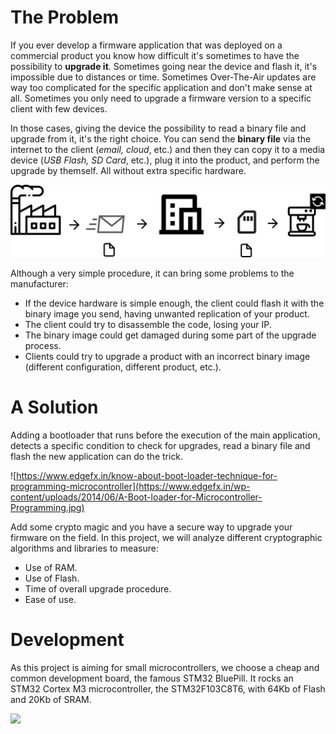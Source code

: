 # The Problem
If you ever develop a firmware application that was deployed on a commercial product you know how difficult it's sometimes to have the possibility to **upgrade it**. Sometimes going near the device and flash it, it's impossible due to distances or time. Sometimes Over-The-Air updates are way too complicated for the specific application and don't make sense at all. Sometimes you only need to upgrade a firmware version to a specific client with few devices.

In those cases, giving the device the possibility to read a binary file and upgrade from it, it's the right choice. You can send the **binary file** via the internet to the client (*email, cloud*, etc.) and then they can copy it to a media device (*USB Flash, SD Card*, etc.), plug it into the product, and perform the upgrade by themself.  All without extra specific hardware.

![](./img/firmware_update.png)

Although a very simple procedure, it can bring some problems to the manufacturer:
- If the device hardware is simple enough, the client could flash it with the binary image you send, having unwanted replication of your product.
- The client could try to disassemble the code, losing your IP.
- The binary image could get damaged during some part of the upgrade process.
- Clients could try to upgrade a product with an incorrect binary image (different configuration, different product, etc.).

# A Solution
Adding a bootloader that runs before the execution of the main application, detects a specific condition to check for upgrades, read a binary file and flash the new application can do the trick.

![https://www.edgefx.in/know-about-boot-loader-technique-for-programming-microcontroller](https://www.edgefx.in/wp-content/uploads/2014/06/A-Boot-loader-for-Microcontroller-Programming.jpg)

Add some crypto magic and you have a secure way to upgrade your firmware on the field. 
In this project, we will analyze different cryptographic algorithms and libraries to measure:
- Use of RAM.
- Use of Flash.
- Time of overall upgrade procedure.
- Ease of use.

# Development
As this project is aiming for small microcontrollers, we choose a cheap and common development board, the famous STM32 BluePill. It rocks an STM32 Cortex M3 microcontroller, the STM32F103C8T6, with 64Kb of Flash and 20Kb of SRAM.


[![](https://www.electronicshub.org/wp-content/uploads/2020/02/STM32F103C8T6-Board-Features.jpg)](http://https://www.electronicshub.org/getting-started-with-stm32f103c8t6-blue-pill/)
